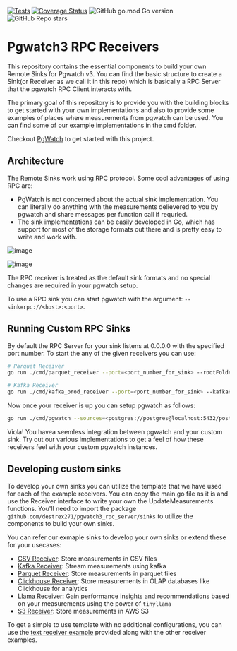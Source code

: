 [![Tests](https://github.com/destrex271/pgwatch3_rpc_server/actions/workflows/test.yml/badge.svg)](https://github.com/destrex271/pgwatch3_rpc_server/actions/workflows/test.yml)
[![Coverage Status](https://coveralls.io/repos/github/destrex271/pgwatch3_rpc_server/badge.svg?branch=main)](https://coveralls.io/github/destrex271/pgwatch3_rpc_server?branch=main)
![GitHub go.mod Go version](https://img.shields.io/github/go-mod/go-version/destrex271/pgwatch3_rpc_server)
![GitHub Repo stars](https://img.shields.io/github/stars/destrex271/pgwatch3_rpc_server)


# Pgwatch3 RPC Receivers
This repository contains the essential components to build your own Remote Sinks for Pgwatch v3. You can find the basic structure to create a Sink(or Receiver as we call it in this repo) which is basically a RPC Server that the pgwatch RPC Client interacts with.

The primary goal of this repository is to provide you with the building blocks to get started with your own implementations and also to provide some examples of places where measurements from pgwatch can be used. You can find some of our example implementations in the cmd folder.

Checkout <a href="https://github.com/cybertec-postgresql/pgwatch">PgWatch</a> to get started with this project.

## Architecture
The Remote Sinks work using RPC protocol. Some cool advantages of using RPC are:
 - PgWatch is not concerned about the actual sink implementation. You can literally do anything with the measurements delievered to you by pgwatch and share messages per function call if requried.
 - The sink implementations can be easily developed in Go, which has support for most of the storage formats out there and is pretty easy to write and work with. 


![image](https://github.com/user-attachments/assets/a759597f-6369-4716-bbd0-573281c54445)

![image](https://github.com/user-attachments/assets/8a09a6fe-5fd2-4c55-b0a2-47a92ed12c3a)


The RPC receiver is treated as the default sink formats and no special changes are required in your pgwatch setup. 

To use a RPC sink you can start pgwatch with the argument: `--sink=rpc://<host>:<port>`.

## Running Custom RPC Sinks
By default the RPC Server for your sink listens at 0.0.0.0 with the specified port number.
To start the any of the given receivers you can use:

```bash
# Parquet Receiver
go run ./cmd/parquet_receiver --port=<port_number_for_sink> --rootFolder=<location_on_disk>

# Kafka Receiver
go run ./cmd/kafka_prod_receiver --port=<port_number_for_sink> --kafkaHost=<host_address_of_kafka> --autoadd=<true/false>
```

Now once your receiver is up you can setup pgwatch as follows:
```bash
go run ./cmd/pgwatch --sources=<postgres://postgres@localhost:5432/postgres> --sink=rpc://<ip/hostname_of_your_sink>:<port_where_recv_is_listening>
```

Viola! You havea  seemless integration between pgwatch and your custom sink. Try out our various implementations to get a feel of how these receivers feel with your custom pgwatch instances.

## Developing custom sinks

To develop your own sinks you can utilize the template that we have used for each of the example receivers. You can copy the main.go file as it is and use the Receiver interface to write your own the UpdateMeasurements functions.
You'll need to import the package `github.com/destrex271/pgwatch3_rpc_server/sinks` to utilize the components to build your own sinks.

You can refer our exmaple sinks to develop your own sinks or extend these for your usecases:

 - [CSV Receiver](/cmd/csv_receiver/README.md): Store measurements in CSV files
 - [Kafka Receiver](/cmd/kafka_prod_receiver/README.md): Stream measurements using kafka
 - [Parquet Receiver](/cmd/parquet_receiver/README.md): Store measurements in parquet files
 - [Clickhouse Receiver](/cmd/clickhouse_receiver/README.md): Store measurements in OLAP databases like Clickhouse for analytics
 - [Llama Receiver](/cmd/llama_receiver/README.md): Gain performance insights and recommendations based on your measurements using the power of `tinyllama`
 - [S3 Receiver](/cmd/s3_receiver/README.md): Store measurements in AWS S3

To get a simple to use template with no additional configurations, you can use the [text receiver example](/cmd/text_receiver/main.go) provided along with the other receiver examples.
